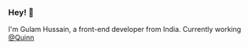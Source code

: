 
### Hey! 👋
I'm Gulam Hussain, a front-end developer from India. Currently working [@Quinn](https://quinn.live)


